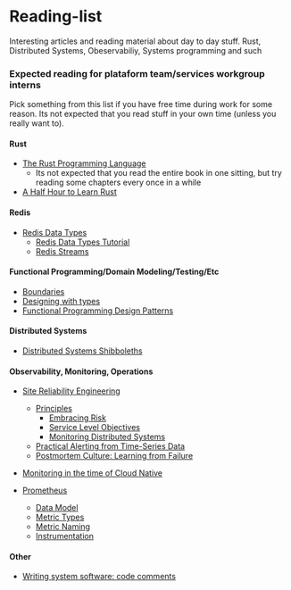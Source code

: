 # Reading-list
Interesting articles and reading material about day to day stuff. Rust, Distributed Systems, Obeservabiliy, Systems programming and such 



### Expected reading for plataform team/services workgroup interns
Pick something from this list if you have free time during work for some reason. Its not expected that you read stuff in your own time (unless you really want to).

#### Rust
- [The Rust Programming Language](https://doc.rust-lang.org/book/)
  - Its not expected that you read the entire book in one sitting, but try reading some chapters every once in a while
- [A Half Hour to Learn Rust](https://fasterthanli.me/articles/a-half-hour-to-learn-rust)

#### Redis
- [Redis Data Types](https://redis.io/docs/manual/data-types/)
  - [Redis Data Types Tutorial](https://redis.io/docs/manual/data-types/data-types-tutorial/)
  - [Redis Streams](https://redis.io/docs/manual/data-types/streams/)

#### Functional Programming/Domain Modeling/Testing/Etc
- [Boundaries](https://www.destroyallsoftware.com/talks/boundaries)
- [Designing with types](https://fsharpforfunandprofit.com/series/designing-with-types/)
- [Functional Programming Design Patterns](https://fsharpforfunandprofit.com/fppatterns/)

#### Distributed Systems
- [Distributed Systems Shibboleths](https://jolynch.github.io/posts/distsys_shibboleths/)


#### Observability, Monitoring, Operations
- [Site Reliability Engineering](https://sre.google/sre-book/table-of-contents/)
  - [Principles](https://sre.google/sre-book/part-II-principles/)
    - [Embracing Risk](https://sre.google/sre-book/embracing-risk/) 
    - [Service Level Objectives](https://sre.google/sre-book/service-level-objectives/)
    - [Monitoring Distributed Systems](https://sre.google/sre-book/monitoring-distributed-systems/)
  - [Practical Alerting from Time-Series Data](https://sre.google/sre-book/practical-alerting/)
  - [Postmortem Culture: Learning from Failure](https://sre.google/sre-book/postmortem-culture/)

- [Monitoring in the time of Cloud Native](https://copyconstruct.medium.com/monitoring-in-the-time-of-cloud-native-c87c7a5bfa3e)
- [Prometheus](https://prometheus.io/docs/introduction)
  - [Data Model](https://prometheus.io/docs/concepts/data_model/)
  - [Metric Types](https://prometheus.io/docs/concepts/metric_types/)
  - [Metric Naming](https://prometheus.io/docs/practices/naming/)
  - [Instrumentation](https://prometheus.io/docs/practices/instrumentation/)

#### Other
- [Writing system software: code comments](http://antirez.com/news/124)

